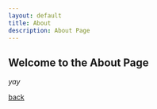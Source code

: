 ```yaml
---
layout: default
title: About
description: About Page
---
```


## Welcome to the About Page

_yay_

[back](./)
